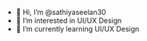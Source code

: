 - 👋 Hi, I’m @sathiyaseelan30
- 👀 I’m interested in UI/UX Design
- 🌱 I’m currently learning UI/UX Design
